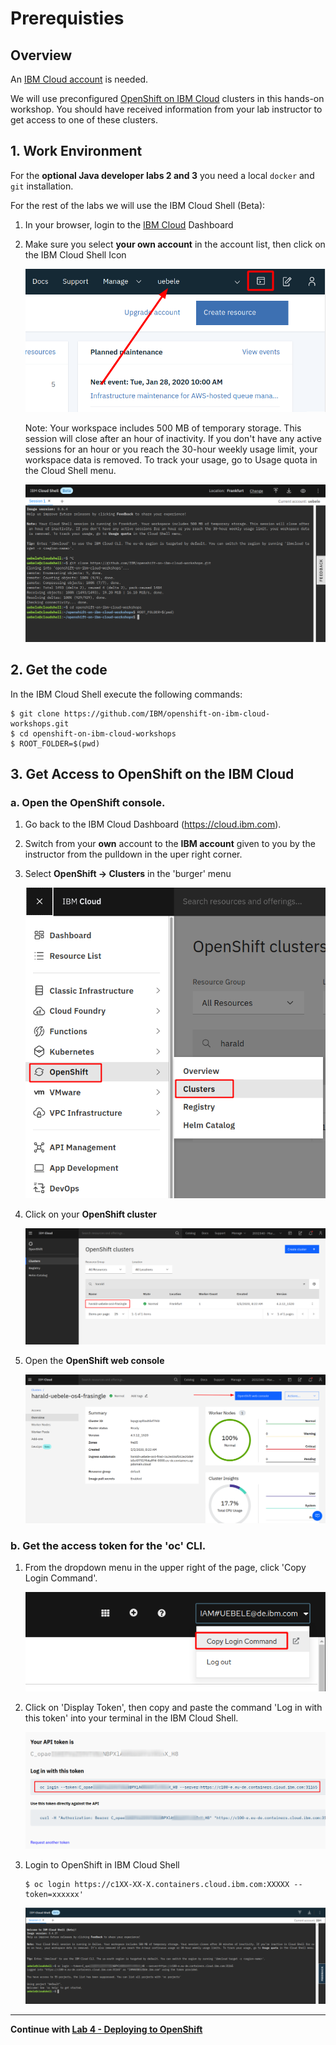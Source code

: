 # Prerequisties

## Overview 

An [IBM Cloud account](https://cloud.ibm.com/registration) is needed. 

We will use preconfigured [OpenShift on IBM Cloud](https://cloud.ibm.com/kubernetes/catalog/openshiftcluster) clusters in this hands-on workshop. You should have received information from your lab instructor to get access to one of these clusters.


## 1. Work Environment

For the **optional Java developer labs 2 and 3** you need a local `docker` and `git` installation.

For the rest of the labs we will use the IBM Cloud Shell (Beta):


1. In your browser, login to the [IBM Cloud](https://cloud.ibm.com) Dashboard
2. Make sure you select **your own account** in the account list, then click on the IBM Cloud Shell Icon

   ![](images/cloudshellicon.png)

    Note: Your workspace includes 500 MB of temporary storage. This session will close after an hour of inactivity. If you don't have any active sessions for an hour or you reach the 30-hour weekly usage limit, your workspace data is removed. To track your usage, go to Usage quota in the Cloud Shell menu.

   ![](images/cloudshell.png)


## 2. Get the code

In the IBM Cloud Shell execute the following commands:

```
$ git clone https://github.com/IBM/openshift-on-ibm-cloud-workshops.git
$ cd openshift-on-ibm-cloud-workshops
$ ROOT_FOLDER=$(pwd)
```



## 3. Get Access to OpenShift on the IBM Cloud

### a. Open the OpenShift console. 

1. Go back to the IBM Cloud Dashboard (https://cloud.ibm.com).

2. Switch from your **own** account to the **IBM account** given to you by the instructor from the pulldown in the uper right corner.

3. Select **OpenShift -> Clusters** in the 'burger' menu

    ![Select Open Shift in the menu](images/os-registry-01.png)

4. Click on your **OpenShift cluster**

    ![Chose Clusters and click on your OpenShift cluster](images/os-registry-02.png)

4. Open the **OpenShift web console**

    ![Open the OpenShift web console](images/os-registry-03.png)

### b. Get the access token for the 'oc' CLI. 


1. From the dropdown menu in the upper right of the page, click 'Copy Login Command'. 

    ![Key](images/os-key-01.png)

1. Click on 'Display Token', then copy and paste the command 'Log in with this token' into your terminal in the IBM Cloud Shell.

    ![Key](images/os-key-02.png)

1. Login to OpenShift in IBM Cloud Shell

    ```
    $ oc login https://c1XX-XX-X.containers.cloud.ibm.com:XXXXX --token=xxxxxx'
    ```

    ![oc login in cloudshell](images/oc-login-cloudshell.png)

---

__Continue with [Lab 4 - Deploying to OpenShift](4-openshift.md)__


